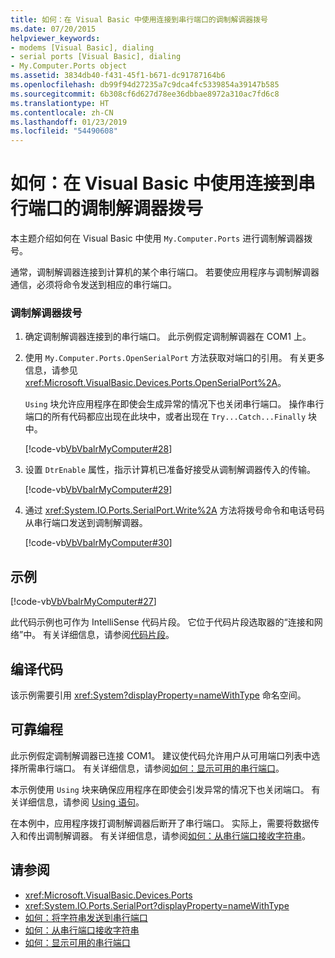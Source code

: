 ```yaml
---
title: 如何：在 Visual Basic 中使用连接到串行端口的调制解调器拨号
ms.date: 07/20/2015
helpviewer_keywords:
- modems [Visual Basic], dialing
- serial ports [Visual Basic], dialing
- My.Computer.Ports object
ms.assetid: 3834db40-f431-45f1-b671-dc91787164b6
ms.openlocfilehash: db99f94d27235a7c9dca4fc5339854a39147b585
ms.sourcegitcommit: 6b308cf6d627d78ee36dbbae8972a310ac7fd6c8
ms.translationtype: HT
ms.contentlocale: zh-CN
ms.lasthandoff: 01/23/2019
ms.locfileid: "54490608"
---
```

# <a name="how-to-dial-modems-attached-to-serial-ports-in-visual-basic"></a>如何：在 Visual Basic 中使用连接到串行端口的调制解调器拨号
本主题介绍如何在 Visual Basic 中使用 `My.Computer.Ports` 进行调制解调器拨号。  
  
 通常，调制解调器连接到计算机的某个串行端口。 若要使应用程序与调制解调器通信，必须将命令发送到相应的串行端口。  
  
### <a name="to-dial-a-modem"></a>调制解调器拨号  
  
1.  确定调制解调器连接到的串行端口。 此示例假定调制解调器在 COM1 上。  
  
2.  使用 `My.Computer.Ports.OpenSerialPort` 方法获取对端口的引用。 有关更多信息，请参见<xref:Microsoft.VisualBasic.Devices.Ports.OpenSerialPort%2A>。  
  
     `Using` 块允许应用程序在即使会生成异常的情况下也关闭串行端口。 操作串行端口的所有代码都应出现在此块中，或者出现在 `Try...Catch...Finally` 块中。  
  
     [!code-vb[VbVbalrMyComputer#28](../../../../visual-basic/developing-apps/programming/computer-resources/codesnippet/VisualBasic/how-to-dial-modems-attached-to-serial-ports_1.vb)]  
  
3.  设置 `DtrEnable` 属性，指示计算机已准备好接受从调制解调器传入的传输。  
  
     [!code-vb[VbVbalrMyComputer#29](../../../../visual-basic/developing-apps/programming/computer-resources/codesnippet/VisualBasic/how-to-dial-modems-attached-to-serial-ports_2.vb)]  
  
4.  通过 <xref:System.IO.Ports.SerialPort.Write%2A> 方法将拨号命令和电话号码从串行端口发送到调制解调器。  
  
     [!code-vb[VbVbalrMyComputer#30](../../../../visual-basic/developing-apps/programming/computer-resources/codesnippet/VisualBasic/how-to-dial-modems-attached-to-serial-ports_3.vb)]  
  
## <a name="example"></a>示例  
 [!code-vb[VbVbalrMyComputer#27](../../../../visual-basic/developing-apps/programming/computer-resources/codesnippet/VisualBasic/how-to-dial-modems-attached-to-serial-ports_4.vb)]  
  
 此代码示例也可作为 IntelliSense 代码片段。 它位于代码片段选取器的“连接和网络”中。 有关详细信息，请参阅[代码片段](/visualstudio/ide/code-snippets)。  
  
## <a name="compiling-the-code"></a>编译代码  
 该示例需要引用 <xref:System?displayProperty=nameWithType> 命名空间。  
  
## <a name="robust-programming"></a>可靠编程  
 此示例假定调制解调器已连接 COM1。 建议使代码允许用户从可用端口列表中选择所需串行端口。 有关详细信息，请参阅[如何：显示可用的串行端口](../../../../visual-basic/developing-apps/programming/computer-resources/how-to-show-available-serial-ports.md)。  
  
 本示例使用 `Using` 块来确保应用程序在即使会引发异常的情况下也关闭端口。 有关详细信息，请参阅 [Using 语句](../../../../visual-basic/language-reference/statements/using-statement.md)。  
  
 在本例中，应用程序拨打调制解调器后断开了串行端口。 实际上，需要将数据传入和传出调制解调器。 有关详细信息，请参阅[如何：从串行端口接收字符串](../../../../visual-basic/developing-apps/programming/computer-resources/how-to-receive-strings-from-serial-ports.md)。  
  
## <a name="see-also"></a>请参阅
- <xref:Microsoft.VisualBasic.Devices.Ports>
- <xref:System.IO.Ports.SerialPort?displayProperty=nameWithType>
- [如何：将字符串发送到串行端口](../../../../visual-basic/developing-apps/programming/computer-resources/how-to-send-strings-to-serial-ports.md)
- [如何：从串行端口接收字符串](../../../../visual-basic/developing-apps/programming/computer-resources/how-to-receive-strings-from-serial-ports.md)
- [如何：显示可用的串行端口](../../../../visual-basic/developing-apps/programming/computer-resources/how-to-show-available-serial-ports.md)
